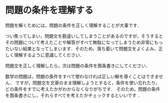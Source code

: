 # 問題の条件を理解する

問題を解くためには，問題の条件を正しく理解することが大事です．

つい焦ってしまい，問題文を勘違いしてしまうことがあるのですが，そうするとその問題について考えたことや解答がすべて無駄になってしまうため非常にもったいない結果となってしまいます．そのため，落ち着いて問題文をよくよみ，正しく理解するように意識してください．


問題文を正しく理解したら，次は問題の条件を箇条書きにしてください．
<!-- 問題の条件とは -->

数学の問題は，問題の条件をすべて使わなければ正しい解を導くことはできません．
ですが，問題文を文章のまま理解しようとすると，条件を使い忘れたり，どの条件をすでに考えたかがわからなくなりがちです．
そのため，問題の条件を箇条書きにし，それらすべてを考えたかチェックするといいです
．
